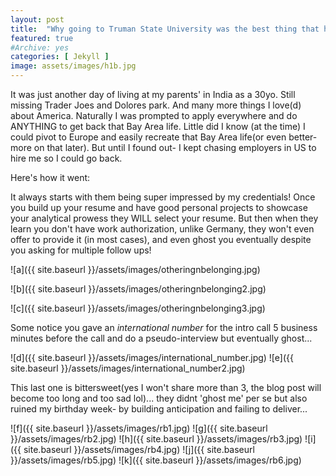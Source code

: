 ```yaml
---
layout: post
title:  "Why going to Truman State University was the best thing that happened to me"
featured: true
#Archive: yes
categories: [ Jekyll ]
image: assets/images/h1b.jpg
---
```


It was just another day of living at my parents' in India as a 30yo. Still missing Trader Joes and Dolores park. And many more things I love(d) about America. Naturally I was prompted to apply everywhere and do ANYTHING to get back that Bay Area life. Little did I know (at the time) I could pivot to Europe and easily recreate that Bay Area life(or even better-more on that later). But until I found out- I kept chasing employers in US to hire me so I could go back.

Here's how it went:

It always starts with them being super impressed by my credentials! Once you build up your resume and have good personal projects to showcase your analytical prowess they WILL select your resume. But then when they learn you don't have work authorization, unlike Germany, they won't even offer to provide it (in most cases), and even ghost you eventually despite you asking for multiple follow ups!

![a]({{ site.baseurl }}/assets/images/otheringnbelonging.jpg)

![b]({{ site.baseurl }}/assets/images/otheringnbelonging2.jpg)

![c]({{ site.baseurl }}/assets/images/otheringnbelonging3.jpg)

Some notice you gave an _international number_ for the intro call 5 business minutes before the call and do a pseudo-interview but eventually ghost...

![d]({{ site.baseurl }}/assets/images/international_number.jpg)
![e]({{ site.baseurl }}/assets/images/international_number2.jpg)

This last one is bittersweet(yes I won't share more than 3, the blog post will become too long and too sad lol)... they didnt 'ghost me' per se but also ruined my birthday week- by building anticipation and failing to deliver...

![f]({{ site.baseurl }}/assets/images/rb1.jpg)
![g]({{ site.baseurl }}/assets/images/rb2.jpg)
![h]({{ site.baseurl }}/assets/images/rb3.jpg)
![i]({{ site.baseurl }}/assets/images/rb4.jpg)
![j]({{ site.baseurl }}/assets/images/rb5.jpg)
![k]({{ site.baseurl }}/assets/images/rb6.jpg)
